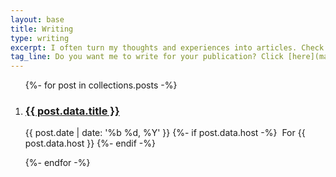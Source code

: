 ```yaml
---
layout: base
title: Writing
type: writing
excerpt: I often turn my thoughts and experiences into articles. Check out them all out here, from the early days of blogging until now.
tag_line: Do you want me to write for your publication? Click [here](mailto:jmenichelli@gmail.com) to contact me via email.
---
```


<div class="section section__with-divider">
  <ol class="list" role="list">
    {%- for post in collections.posts -%}
      <li class="list__item" role="listitem">
        <h3 class="list__title">
          <a class="list__title__link" href="{{ post.url }}">{{ post.data.title }}</a>
        </h3>
        <p class="list__subtitle">
          <time datetime="{{ post.date | date: '%Y-%m-%d' }}">{{ post.date | date: '%b %d, %Y' }}</time>
          {%- if post.data.host -%}
            &nbsp;<span class="list__host">For {{ post.data.host }}</span>
          {%- endif -%}
        </p>
      </li>
    {%- endfor -%}
  </ol>
</div>
